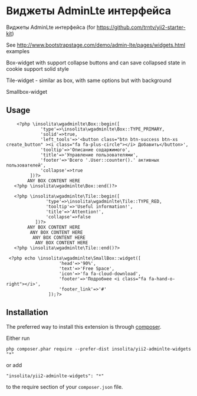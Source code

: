 Виджеты AdminLte интерфейса
===========================
Виджеты AdminLte интерфейса  (for https://github.com/trntv/yii2-starter-kit)

See http://www.bootstrapstage.com/demo/admin-lte/pages/widgets.html  examples

Box-widget with support collapse buttons and can save collapsed state in cookie
support solid style

Tile-widget - similar as box, with same options but with background

Smallbox-widget

Usage
------

```
    <?php \insolita\wgadminlte\Box::begin([
             'type'=>\insolita\wgadminlte\Box::TYPE_PRIMARY,
             'solid'=>true,
             'left_tools'=>'<button class="btn btn-success btn-xs create_button" ><i class="fa fa-plus-circle"></i> Добавить</button>',
             'tooltip'=>'Описание содаржимого',
             'title'=>'Управление пользователями',
             'footer'=>'Всего '.User::counter().' активных пользователей',
             'collapse'=>true
         ])?>
        ANY BOX CONTENT HERE
   <?php \insolita\wgadminlte\Box::end()?>

   <?php \insolita\wgadminlte\Tile::begin([
               'type'=>\insolita\wgadminlte\Tile::TYPE_RED,
               'tooltip'=>'Useful information!',
               'title'=>'Attention!',
               'collapse'=>false
           ])?>
        ANY BOX CONTENT HERE
         ANY BOX CONTENT HERE
          ANY BOX CONTENT HERE
           ANY BOX CONTENT HERE
   <?php \insolita\wgadminlte\Tile::end()?>

 <?php echo \insolita\wgadminlte\SmallBox::widget([
                    'head'=>'90%',
                    'text'=>'Free Space',
                    'icon'=>'fa fa-cloud-download',
                    'footer'=>'Подробнее <i class="fa fa-hand-o-right"></i>',
                    'footer_link'=>'#'
                ]);?>

```


Installation
------------

The preferred way to install this extension is through [composer](http://getcomposer.org/download/).

Either run

```
php composer.phar require --prefer-dist insolita/yii2-adminlte-widgets "*"
```

or add

```
"insolita/yii2-adminlte-widgets": "*"
```

to the require section of your `composer.json` file.

